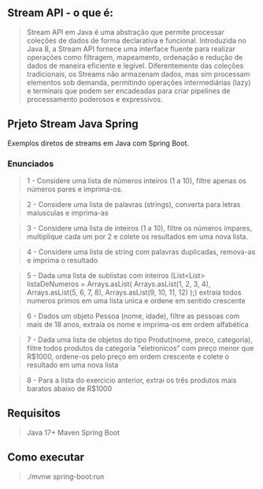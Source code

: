 ## Stream API - o que é:
> Stream API em Java é uma abstração que permite processar coleções de dados de forma declarativa e funcional. Introduzida no Java 8, a Stream API fornece uma interface fluente para realizar operações como filtragem, mapeamento, ordenação e redução de dados de maneira eficiente e legível. Diferentemente das coleções tradicionais, os Streams não armazenam dados, mas sim processam elementos sob demanda, permitindo operações intermediárias (lazy) e terminais que podem ser encadeadas para criar pipelines de processamento poderosos e expressivos.

## Prjeto Stream Java Spring
Exemplos diretos de streams em Java com Spring Boot.

### Enunciados
> 1 - Considere uma lista de números inteiros (1 a 10), filtre apenas os números pares e imprima-os.

> 2 - Considere uma lista de palavras (strings), converta para letras maiusculas e imprima-as

> 3 - Considere uma lista de inteiros (1 a 10), filtre os números ímpares, multiplique cada um por 2 e colete os resultados em uma nova lista.

> 4 - Considere uma lista de string com palavras duplicadas, remova-as e imprima o resultado

> 5 - Dada uma lista de sublistas com inteiros (List<List<Integer>> listaDeNumeros = Arrays.asList(
    Arrays.asList(1, 2, 3, 4),
    Arrays.asList(5, 6, 7, 8),
    Arrays.asList(9, 10, 11, 12)
        );)
extraia todos numeros primos em uma lista unica e ordene em sentido crescente

> 6 - Dados um objeto Pessoa (nome, idade), filtre as pessoas com mais de 18 anos, extraia os nome e imprima-os em ordem alfabética

> 7 - Dada uma lista de objetos do tipo Produt(nome, preco, categoria), filtre todos produtos da categoria "eletronicos" com preço menor que R$1000, ordene-os pelo preço em ordem crescente e colete o resultado em uma nova lista

> 8 - Para a lista do exercicio anterior, extrai os três produtos mais baratos abaixo de R$1000

## Requisitos 
> Java 17+
> Maven
> Spring Boot

## Como executar
> ./mvnw spring-boot:run